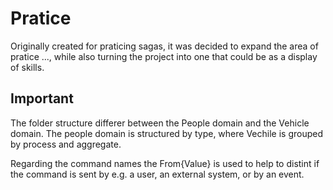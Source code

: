 # Pratice

Originally created for praticing sagas, it was decided to expand the area of pratice ..., while also turning the project into one that could be as a display of skills.


## Important

The folder structure differer between the People domain and the Vehicle domain.
The people domain is structured by type, where Vechile is grouped by process and aggregate.

Regarding the command names the From{Value} is used to help to distint if the command is sent by e.g. a user, an external system, or by an event.












